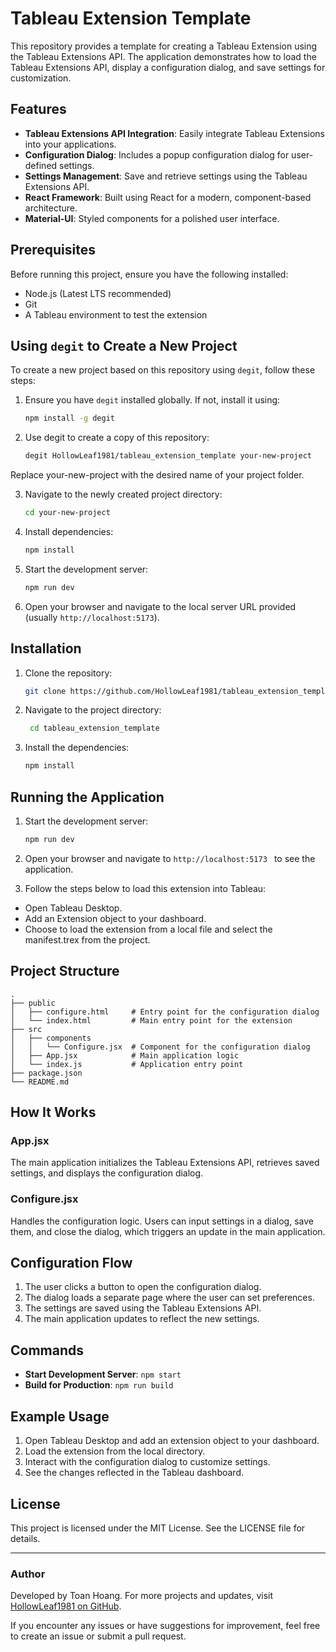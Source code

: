 # Tableau Extension Template

This repository provides a template for creating a Tableau Extension using the Tableau Extensions API. The application demonstrates how to load the Tableau Extensions API, display a configuration dialog, and save settings for customization.

## Features

- **Tableau Extensions API Integration**: Easily integrate Tableau Extensions into your applications.
- **Configuration Dialog**: Includes a popup configuration dialog for user-defined settings.
- **Settings Management**: Save and retrieve settings using the Tableau Extensions API.
- **React Framework**: Built using React for a modern, component-based architecture.
- **Material-UI**: Styled components for a polished user interface.

## Prerequisites

Before running this project, ensure you have the following installed:

- Node.js (Latest LTS recommended)
- Git
- A Tableau environment to test the extension

## Using `degit` to Create a New Project

To create a new project based on this repository using `degit`, follow these steps:

1. Ensure you have `degit` installed globally. If not, install it using:

   ```bash
   npm install -g degit
   ```
3. Use degit to create a copy of this repository:

   ```bash
   degit HollowLeaf1981/tableau_extension_template your-new-project
   ```
Replace your-new-project with the desired name of your project folder.

3. Navigate to the newly created project directory:

   ```bash
   cd your-new-project
   ```

4. Install dependencies:

   ```bash
   npm install
   ```

5. Start the development server:

   ```bash
   npm run dev
   ```

6. Open your browser and navigate to the local server URL provided (usually `http://localhost:5173`).
   
## Installation

1. Clone the repository:

   ```bash
   git clone https://github.com/HollowLeaf1981/tableau_extension_template.git

   ```

2. Navigate to the project directory:

   ```bash
    cd tableau_extension_template
   ```

3. Install the dependencies:

   ```bash
   npm install
   ```

## Running the Application

1. Start the development server:

   ```bash
   npm run dev
   ```

2. Open your browser and navigate to `http://localhost:5173 ` to see the application.

3. Follow the steps below to load this extension into Tableau:

- Open Tableau Desktop.
- Add an Extension object to your dashboard.
- Choose to load the extension from a local file and select the manifest.trex from the project.

## Project Structure

```
.
├── public
│   ├── configure.html     # Entry point for the configuration dialog
│   └── index.html         # Main entry point for the extension
├── src
│   ├── components
│   │   └── Configure.jsx  # Component for the configuration dialog
│   ├── App.jsx            # Main application logic
│   └── index.js           # Application entry point
├── package.json
└── README.md
```

## How It Works

### App.jsx

The main application initializes the Tableau Extensions API, retrieves saved settings, and displays the configuration dialog.

### Configure.jsx

Handles the configuration logic. Users can input settings in a dialog, save them, and close the dialog, which triggers an update in the main application.

## Configuration Flow

1. The user clicks a button to open the configuration dialog.
2. The dialog loads a separate page where the user can set preferences.
3. The settings are saved using the Tableau Extensions API.
4. The main application updates to reflect the new settings.

## Commands

- **Start Development Server**: `npm start`
- **Build for Production**: `npm run build`

## Example Usage

1. Open Tableau Desktop and add an extension object to your dashboard.
2. Load the extension from the local directory.
3. Interact with the configuration dialog to customize settings.
4. See the changes reflected in the Tableau dashboard.

## License

This project is licensed under the MIT License. See the LICENSE file for details.

---

### Author

Developed by Toan Hoang. For more projects and updates, visit [HollowLeaf1981 on GitHub](https://github.com/HollowLeaf1981).

If you encounter any issues or have suggestions for improvement, feel free to create an issue or submit a pull request.
